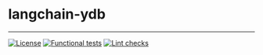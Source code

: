 # langchain-ydb
---
[![License](https://img.shields.io/badge/License-Apache%202.0-blue.svg)](https://github.com/ydb-platform/langchain-ydb/blob/main/LICENSE)
[![Functional tests](https://github.com/ydb-platform/langchain-ydb/actions/workflows/tests.yml/badge.svg)](https://github.com/ydb-platform/langchain-ydb/actions/workflows/tests.yml)
[![Lint checks](https://github.com/ydb-platform/langchain-ydb/actions/workflows/lint.yml/badge.svg)](https://github.com/ydb-platform/langchain-ydb/actions/workflows/lint.yml)
